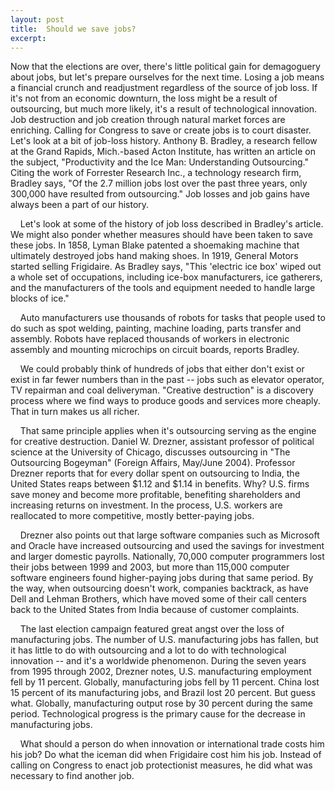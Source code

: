 ```yaml
---
layout: post
title:  Should we save jobs?
excerpt:
---
```












Now that the elections are over, there's little political gain for demagoguery about jobs, but let's prepare ourselves for the next time. Losing a job means a financial crunch and readjustment regardless of the source of job loss. If it's not from an economic downturn, the loss might be a result of outsourcing, but much more likely, it's a result of technological innovation. Job destruction and job creation through natural market forces are enriching. Calling for Congress to save or create jobs is to court disaster.     Let's look at a bit of job-loss history. Anthony B. Bradley, a research fellow at the Grand Rapids, Mich.-based Acton Institute, has written an article on the subject, "Productivity and the Ice Man: Understanding Outsourcing." Citing the work of Forrester Research Inc., a technology research firm, Bradley says, "Of the 2.7 million jobs lost over the past three years, only 300,000 have resulted from outsourcing." Job losses and job gains have always been a part of our history.

    Let's look at some of the history of job loss described in Bradley's article. We might also ponder whether measures should have been taken to save these jobs. In 1858, Lyman Blake patented a shoemaking machine that ultimately destroyed jobs hand making shoes. In 1919, General Motors started selling Frigidaire. As Bradley says, "This 'electric ice box' wiped out a whole set of occupations, including ice-box manufacturers, ice gatherers, and the manufacturers of the tools and equipment needed to handle large blocks of ice."

    Auto manufacturers use thousands of robots for tasks that people used to do such as spot welding, painting, machine loading, parts transfer and assembly. Robots have replaced thousands of workers in electronic assembly and mounting microchips on circuit boards, reports Bradley.

    We could probably think of hundreds of jobs that either don't exist or exist in far fewer numbers than in the past -- jobs such as elevator operator, TV repairman and coal deliveryman. "Creative destruction" is a discovery process where we find ways to produce goods and services more cheaply. That in turn makes us all richer.

    That same principle applies when it's outsourcing serving as the engine for creative destruction. Daniel W. Drezner, assistant professor of political science at the University of Chicago, discusses outsourcing in "The Outsourcing Bogeyman" (Foreign Affairs, May/June 2004). Professor Drezner reports that for every dollar spent on outsourcing to India, the United States reaps between $1.12 and $1.14 in benefits. Why? U.S. firms save money and become more profitable, benefiting shareholders and increasing returns on investment. In the process, U.S. workers are reallocated to more competitive, mostly better-paying jobs.

    Drezner also points out that large software companies such as Microsoft and Oracle have increased outsourcing and used the savings for investment and larger domestic payrolls. Nationally, 70,000 computer programmers lost their jobs between 1999 and 2003, but more than 115,000 computer software engineers found higher-paying jobs during that same period. By the way, when outsourcing doesn't work, companies backtrack, as have Dell and Lehman Brothers, which have moved some of their call centers back to the United States from India because of customer complaints.

    The last election campaign featured great angst over the loss of manufacturing jobs. The number of U.S. manufacturing jobs has fallen, but it has little to do with outsourcing and a lot to do with technological innovation -- and it's a worldwide phenomenon. During the seven years from 1995 through 2002, Drezner notes, U.S. manufacturing employment fell by 11 percent. Globally, manufacturing jobs fell by 11 percent. China lost 15 percent of its manufacturing jobs, and Brazil lost 20 percent. But guess what. Globally, manufacturing output rose by 30 percent during the same period. Technological progress is the primary cause for the decrease in manufacturing jobs.

    What should a person do when innovation or international trade costs him his job? Do what the iceman did when Frigidaire cost him his job. Instead of calling on Congress to enact job protectionist measures, he did what was necessary to find another job.


